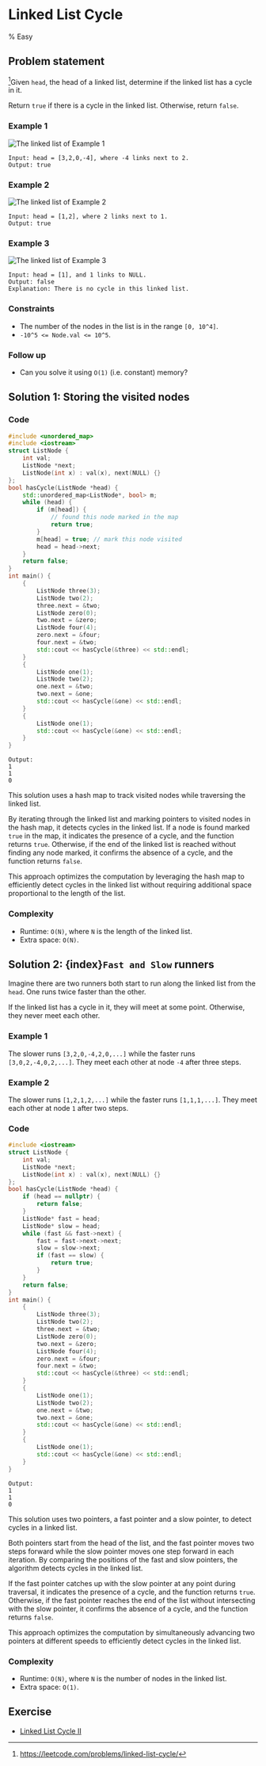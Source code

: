 # Linked List Cycle
% Easy
## Problem statement

[^url]Given `head`, the head of a linked list, determine if the linked list has a cycle in it.

Return `true` if there is a cycle in the linked list. Otherwise, return `false`.

[^url]: https://leetcode.com/problems/linked-list-cycle/

### Example 1
![The linked list of Example 1](141_circularlinkedlist.png)
```text
Input: head = [3,2,0,-4], where -4 links next to 2.
Output: true
```

### Example 2
![The linked list of Example 2](141_circularlinkedlist_test2.png)
```text
Input: head = [1,2], where 2 links next to 1.
Output: true
```

### Example 3
![The linked list of Example 3](141_circularlinkedlist_test3.png)
```text
Input: head = [1], and 1 links to NULL.
Output: false
Explanation: There is no cycle in this linked list.
``` 

### Constraints

* The number of the nodes in the list is in the range `[0, 10^4]`.
* `-10^5 <= Node.val <= 10^5`.
 

### Follow up
* Can you solve it using `O(1)` (i.e. constant) memory?

## Solution 1: Storing the visited nodes

### Code
```cpp
#include <unordered_map>
#include <iostream>
struct ListNode {
    int val;
    ListNode *next;
    ListNode(int x) : val(x), next(NULL) {}
};
bool hasCycle(ListNode *head) {
    std::unordered_map<ListNode*, bool> m;
    while (head) {
        if (m[head]) {
            // found this node marked in the map
            return true;
        }
        m[head] = true; // mark this node visited
        head = head->next;
    }
    return false;
}
int main() {
    {
        ListNode three(3);
        ListNode two(2);
        three.next = &two;
        ListNode zero(0);
        two.next = &zero;
        ListNode four(4);
        zero.next = &four;
        four.next = &two;
        std::cout << hasCycle(&three) << std::endl;
    }
    {
        ListNode one(1);
        ListNode two(2);
        one.next = &two;
        two.next = &one;
        std::cout << hasCycle(&one) << std::endl;
    }
    {
        ListNode one(1);
        std::cout << hasCycle(&one) << std::endl;
    }
}
```
```text
Output:
1
1
0
```

This solution uses a hash map to track visited nodes while traversing the linked list. 

By iterating through the linked list and marking pointers to visited nodes in the hash map, it detects cycles in the linked list. If a node is found marked `true` in the map, it indicates the presence of a cycle, and the function returns `true`. Otherwise, if the end of the linked list is reached without finding any node marked, it confirms the absence of a cycle, and the function returns `false`. 

This approach optimizes the computation by leveraging the hash map to efficiently detect cycles in the linked list without requiring additional space proportional to the length of the list.

### Complexity

* Runtime: `O(N)`, where `N` is the length of the linked list.
* Extra space: `O(N)`.

## Solution 2: {index}`Fast and Slow` runners
Imagine there are two runners both start to run along the linked list from the `head`. One runs twice faster than the other. 

If the linked list has a cycle in it, they will meet at some point. Otherwise, they never meet each other.

### Example 1
The slower runs `[3,2,0,-4,2,0,...]` while the faster runs `[3,0,2,-4,0,2,...]`. They meet each other at node `-4` after three steps.

### Example 2
The slower runs `[1,2,1,2,...]` while the faster runs `[1,1,1,...]`. They meet each other at node `1` after two steps.

### Code
```cpp
#include <iostream>
struct ListNode {
    int val;
    ListNode *next;
    ListNode(int x) : val(x), next(NULL) {}
};
bool hasCycle(ListNode *head) {
    if (head == nullptr) {
        return false;
    }
    ListNode* fast = head;
    ListNode* slow = head;    
    while (fast && fast->next) {
        fast = fast->next->next;
        slow = slow->next;
        if (fast == slow) {
            return true;
        }
    }
    return false;
}
int main() {
    {
        ListNode three(3);
        ListNode two(2);
        three.next = &two;
        ListNode zero(0);
        two.next = &zero;
        ListNode four(4);
        zero.next = &four;
        four.next = &two;
        std::cout << hasCycle(&three) << std::endl;
    }
    {
        ListNode one(1);
        ListNode two(2);
        one.next = &two;
        two.next = &one;
        std::cout << hasCycle(&one) << std::endl;
    }
    {
        ListNode one(1);
        std::cout << hasCycle(&one) << std::endl;
    }
}
```
```text
Output:
1
1
0
```

This solution uses two pointers, a fast pointer and a slow pointer, to detect cycles in a linked list. 

Both pointers start from the head of the list, and the fast pointer moves two steps forward while the slow pointer moves one step forward in each iteration. By comparing the positions of the fast and slow pointers, the algorithm detects cycles in the linked list. 

If the fast pointer catches up with the slow pointer at any point during traversal, it indicates the presence of a cycle, and the function returns `true`. Otherwise, if the fast pointer reaches the end of the list without intersecting with the slow pointer, it confirms the absence of a cycle, and the function returns `false`. 

This approach optimizes the computation by simultaneously advancing two pointers at different speeds to efficiently detect cycles in the linked list.

### Complexity

* Runtime: `O(N)`, where `N` is the number of nodes in the linked list.
* Extra space: `O(1)`.

## Exercise
- [Linked List Cycle II](https://leetcode.com/problems/linked-list-cycle-ii/)
